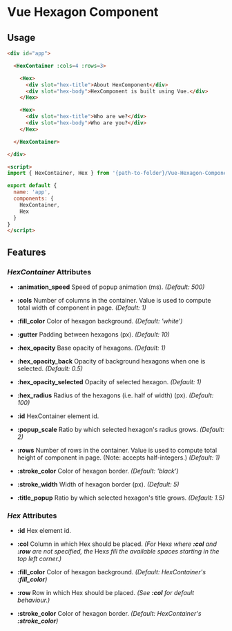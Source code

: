 # Vue Hexagon Component

## Usage

```html
<div id="app">

  <HexContainer :cols=4 :rows=3>

    <Hex>
      <div slot="hex-title">About HexComponent</div>
      <div slot="hex-body">HexComponent is built using Vue.</div>
    </Hex>

    <Hex>
      <div slot="hex-title">Who are we?</div>
      <div slot="hex-body">Who are you?</div>
    </Hex>

  </HexContainer>

</div>

<script>
import { HexContainer, Hex } from '{path-to-folder}/Vue-Hexagon-Component/'

export default {
  name: 'app',
  components: {
    HexContainer,
    Hex
  }
}
</script>
```

## Features

### *HexContainer* Attributes

* __:animation_speed__ Speed of popup animation (ms). *(Default: 500)*

* __:cols__ Number of columns in the container. Value is used to compute total width of component in page. *(Default: 1)*

* __:fill_color__ Color of hexagon background. *(Default: 'white')*

* __:gutter__ Padding between hexagons (px). *(Default: 10)*

* __:hex_opacity__ Base opacity of hexagons. *(Default: 1)*

* __:hex_opacity_back__ Opacity of background hexagons when one is selected. *(Default: 0.5)*

* __:hex_opacity_selected__ Opacity of selected hexagon. *(Default: 1)*

* __:hex_radius__ Radius of the hexagons (i.e. half of width) (px). *(Default: 100)*

* __:id__ HexContainer element id.

* __:popup_scale__ Ratio by which selected hexagon's radius grows. *(Default: 2)*

* __:rows__ Number of rows in the container. Value is used to compute total height of component in page. (Note: accepts half-integers.) *(Default: 1)*

* __:stroke_color__ Color of hexagon border. *(Default: 'black')*

* __:stroke_width__ Width of hexagon border (px). *(Default: 5)*

* __:title_popup__ Ratio by which selected hexagon's title grows. *(Default: 1.5)*

### *Hex* Attributes

* __:id__ Hex element id.

* __:col__ Column in which Hex should be placed. *(For* Hex*s where __:col__ and __:row__ are not specified, the* Hex*s fill the available spaces starting in the top left corner.)*

* __:fill_color__ Color of hexagon background. *(Default: HexContainer's __:fill_color__)*

* __:row__ Row in which Hex should be placed. *(See __:col__ for default behaviour.)*

* __:stroke_color__ Color of hexagon border. *(Default: HexContainer's __:stroke_color__)*

